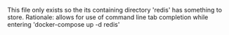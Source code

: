 This file only exists so the its containing directory 'redis' has something to store.
Rationale: allows for use of command line tab completion while entering 'docker-compose up -d redis'
